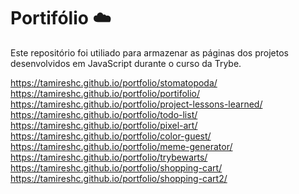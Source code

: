 # Portifólio :cloud:

Este repositório foi utiliado para armazenar as páginas dos projetos desenvolvidos em JavaScript durante o curso da Trybe.

https://tamireshc.github.io/portfolio/stomatopoda/ <br>
https://tamireshc.github.io/portfolio/portifolio/<br>
https://tamireshc.github.io/portfolio/project-lessons-learned/<br>
https://tamireshc.github.io/portfolio/todo-list/<br>
https://tamireshc.github.io/portfolio/pixel-art/<br>
https://tamireshc.github.io/portfolio/color-guest/<br>
https://tamireshc.github.io/portfolio/meme-generator/<br>
https://tamireshc.github.io/portfolio/trybewarts/<br>
https://tamireshc.github.io/portfolio/shopping-cart/<br>
https://tamireshc.github.io/portfolio/shopping-cart2/
